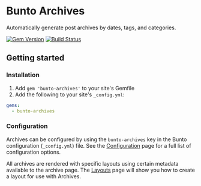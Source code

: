 # Bunto Archives

Automatically generate post archives by dates, tags, and categories.

[![Gem Version](https://badge.fury.io/rb/bunto-archives.png)](http://badge.fury.io/rb/bunto-archives)
[![Build Status](https://travis-ci.org/bunto/bunto-archives.svg?branch=master)](https://travis-ci.org/bunto/bunto-archives)

## Getting started

### Installation

1. Add `gem 'bunto-archives'` to your site's Gemfile
2. Add the following to your site's `_config.yml`:

```yml
gems:
  - bunto-archives
```

### Configuration
Archives can be configured by using the `bunto-archives` key in the Bunto configuration (`_config.yml`) file. See the [Configuration](docs/configuration.md) page for a full list of configuration options.

All archives are rendered with specific layouts using certain metadata available to the archive page. The [Layouts](docs/layouts.md) page will show you how to create a layout for use with Archives.
